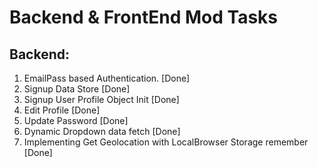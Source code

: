 # Backend & FrontEnd Mod Tasks 


## Backend:

1. EmailPass based Authentication. [Done]
2. Signup Data Store [Done]
3. Signup User Profile Object Init [Done]
4. Edit Profile [Done]
5. Update Password [Done]
6. Dynamic Dropdown data fetch [Done]
7. Implementing Get Geolocation with LocalBrowser Storage remember [Done]
